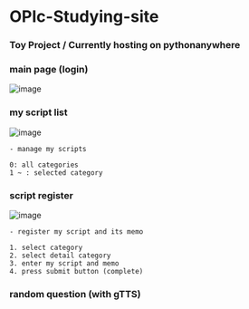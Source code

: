 # OPIc-Studying-site
### Toy Project / Currently hosting on pythonanywhere

### main page (login)
![image](https://github.com/user-attachments/assets/8594f39f-51bc-4fb5-b853-acb56a853a74)

### my script list
![image](https://github.com/user-attachments/assets/4161d25c-820d-4e90-a7e4-9e6f8c81ad0c)
```
- manage my scripts

0: all categories
1 ~ : selected category
```

### script register
![image](https://github.com/user-attachments/assets/59d6d57e-481a-4e11-b099-d80a8bb32c6c)
```
- register my script and its memo

1. select category
2. select detail category
3. enter my script and memo
4. press submit button (complete)
```

### random question (with gTTS)
